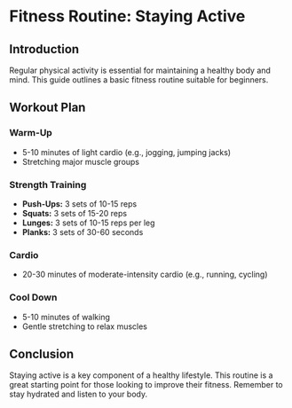 # Fitness Routine: Staying Active

## Introduction
Regular physical activity is essential for maintaining a healthy body and mind. This guide outlines a basic fitness routine suitable for beginners.

## Workout Plan

### Warm-Up
- 5-10 minutes of light cardio (e.g., jogging, jumping jacks)
- Stretching major muscle groups

### Strength Training
- **Push-Ups:** 3 sets of 10-15 reps
- **Squats:** 3 sets of 15-20 reps
- **Lunges:** 3 sets of 10-15 reps per leg
- **Planks:** 3 sets of 30-60 seconds

### Cardio
- 20-30 minutes of moderate-intensity cardio (e.g., running, cycling)

### Cool Down
- 5-10 minutes of walking
- Gentle stretching to relax muscles

## Conclusion
Staying active is a key component of a healthy lifestyle. This routine is a great starting point for those looking to improve their fitness. Remember to stay hydrated and listen to your body.
